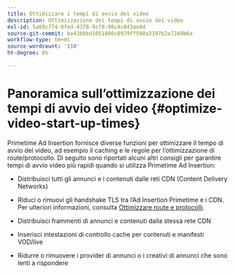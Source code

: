 ```yaml
---
title: Ottimizzare i tempi di avvio dei video
description: Ottimizzazione dei tempi di avvio dei video
exl-id: 5a89c774-0fed-4378-9cf8-98c4c843ae0d
source-git-commit: be43bbbd1051886c8979ff590a3197b2a7249b6a
workflow-type: tm+mt
source-wordcount: '110'
ht-degree: 0%

---
```


# Panoramica sull’ottimizzazione dei tempi di avvio dei video {#optimize-video-start-up-times}

Primetime Ad Insertion fornisce diverse funzioni per ottimizzare il tempo di avvio del video, ad esempio il caching e le regole per l’ottimizzazione di route/protocollo. Di seguito sono riportati alcuni altri consigli per garantire tempi di avvio video più rapidi quando si utilizza Primetime Ad Insertion:

* Distribuisci tutti gli annunci e i contenuti dalle reti CDN (Content Delivery Networks)

* Riduci o rimuovi gli handshake TLS tra l’Ad Insertion Primetime e i CDN. Per ulteriori informazioni, consulta [Ottimizzare route e protocolli](optimize-routes-protocols.md).

* Distribuisci frammenti di annunci e contenuti dalla stessa rete CDN

* Inserisci intestazioni di controllo cache per contenuti e manifesti VOD/live

* Ridurre o rimuovere i provider di annunci o i creativi di annunci che sono lenti a rispondere
